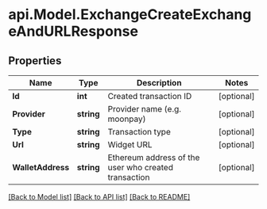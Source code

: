 # api.Model.ExchangeCreateExchangeAndURLResponse

## Properties

Name | Type | Description | Notes
------------ | ------------- | ------------- | -------------
**Id** | **int** | Created transaction ID | [optional] 
**Provider** | **string** | Provider name (e.g. moonpay) | [optional] 
**Type** | **string** | Transaction type | [optional] 
**Url** | **string** | Widget URL | [optional] 
**WalletAddress** | **string** | Ethereum address of the user who created transaction | [optional] 

[[Back to Model list]](../README.md#documentation-for-models) [[Back to API list]](../README.md#documentation-for-api-endpoints) [[Back to README]](../README.md)

